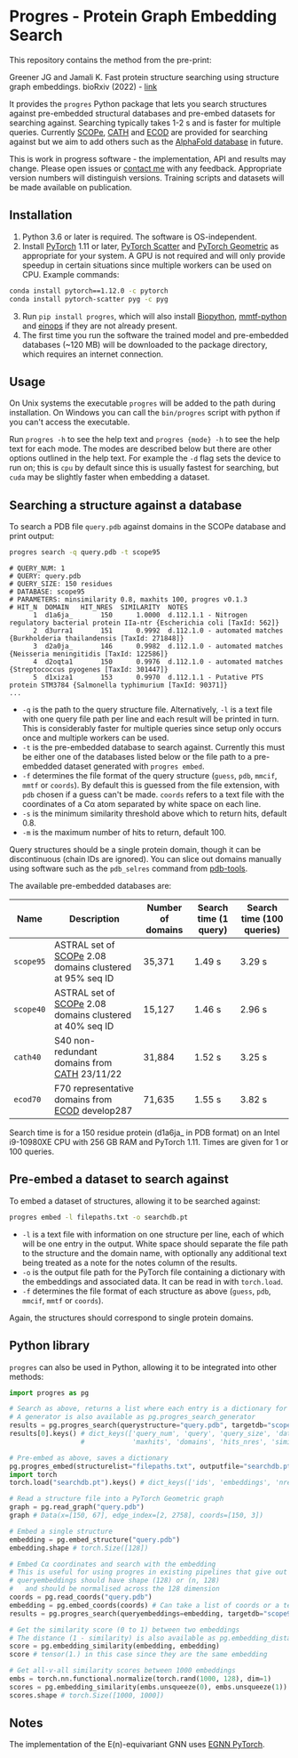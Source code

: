 # Progres - Protein Graph Embedding Search

This repository contains the method from the pre-print:

Greener JG and Jamali K. Fast protein structure searching using structure graph embeddings. bioRxiv (2022) - [link](https://www.biorxiv.org/content/10.1101/2022.11.28.518224v1)

It provides the `progres` Python package that lets you search structures against pre-embedded structural databases and pre-embed datasets for searching against. Searching typically takes 1-2 s and is faster for multiple queries. Currently [SCOPe](https://scop.berkeley.edu), [CATH](http://cathdb.info) and [ECOD](http://prodata.swmed.edu/ecod) are provided for searching against but we aim to add others such as the [AlphaFold database](https://alphafold.ebi.ac.uk) in future.

This is work in progress software - the implementation, API and results may change.
Please open issues or [contact me](http://jgreener64.github.io) with any feedback.
Appropriate version numbers will distinguish versions.
Training scripts and datasets will be made available on publication.

## Installation

1. Python 3.6 or later is required. The software is OS-independent.
2. Install [PyTorch](https://pytorch.org) 1.11 or later, [PyTorch Scatter](https://github.com/rusty1s/pytorch_scatter) and [PyTorch Geometric](https://github.com/pyg-team/pytorch_geometric) as appropriate for your system. A GPU is not required and will only provide speedup in certain situations since multiple workers can be used on CPU. Example commands:
```bash
conda install pytorch==1.12.0 -c pytorch
conda install pytorch-scatter pyg -c pyg
```

3. Run `pip install progres`, which will also install [Biopython](https://biopython.org), [mmtf-python](https://github.com/rcsb/mmtf-python) and [einops](https://github.com/arogozhnikov/einops) if they are not already present.
4. The first time you run the software the trained model and pre-embedded databases (~120 MB) will be downloaded to the package directory, which requires an internet connection.

## Usage

On Unix systems the executable `progres` will be added to the path during installation.
On Windows you can call the `bin/progres` script with python if you can't access the executable.

Run `progres -h` to see the help text and `progres {mode} -h` to see the help text for each mode.
The modes are described below but there are other options outlined in the help text.
For example the `-d` flag sets the device to run on; this is `cpu` by default since this is usually fastest for searching, but `cuda` may be slightly faster when embedding a dataset.

## Searching a structure against a database

To search a PDB file `query.pdb` against domains in the SCOPe database and print output:
```bash
progres search -q query.pdb -t scope95
```
```
# QUERY_NUM: 1
# QUERY: query.pdb
# QUERY_SIZE: 150 residues
# DATABASE: scope95
# PARAMETERS: minsimilarity 0.8, maxhits 100, progres v0.1.3
# HIT_N  DOMAIN   HIT_NRES  SIMILARITY  NOTES
      1  d1a6ja_       150      1.0000  d.112.1.1 - Nitrogen regulatory bacterial protein IIa-ntr {Escherichia coli [TaxId: 562]}
      2  d3urra1       151      0.9992  d.112.1.0 - automated matches {Burkholderia thailandensis [TaxId: 271848]}
      3  d2a0ja_       146      0.9982  d.112.1.0 - automated matches {Neisseria meningitidis [TaxId: 122586]}
      4  d2oqta1       150      0.9976  d.112.1.0 - automated matches {Streptococcus pyogenes [TaxId: 301447]}
      5  d1xiza1       153      0.9970  d.112.1.1 - Putative PTS protein STM3784 {Salmonella typhimurium [TaxId: 90371]}
...
```
- `-q` is the path to the query structure file. Alternatively, `-l` is a text file with one query file path per line and each result will be printed in turn. This is considerably faster for multiple queries since setup only occurs once and multiple workers can be used.
- `-t` is the pre-embedded database to search against. Currently this must be either one of the databases listed below or the file path to a pre-embedded dataset generated with `progres embed`.
- `-f` determines the file format of the query structure (`guess`, `pdb`, `mmcif`, `mmtf` or `coords`). By default this is guessed from the file extension, with `pdb` chosen if a guess can't be made. `coords` refers to a text file with the coordinates of a Cα atom separated by white space on each line.
- `-s` is the minimum similarity threshold above which to return hits, default 0.8.
- `-m` is the maximum number of hits to return, default 100.

Query structures should be a single protein domain, though it can be discontinuous (chain IDs are ignored).
You can slice out domains manually using software such as the `pdb_selres` command from [pdb-tools](http://www.bonvinlab.org/pdb-tools).

The available pre-embedded databases are:

| Name      | Description                                                                           | Number of domains | Search time (1 query) | Search time (100 queries) |
| --------- | ------------------------------------------------------------------------------------- | ----------------- | --------------------- | ------------------------- |
| `scope95` | ASTRAL set of [SCOPe](https://scop.berkeley.edu) 2.08 domains clustered at 95% seq ID | 35,371            | 1.49 s                | 3.29 s                    |
| `scope40` | ASTRAL set of [SCOPe](https://scop.berkeley.edu) 2.08 domains clustered at 40% seq ID | 15,127            | 1.46 s                | 2.96 s                    |
| `cath40`  | S40 non-redundant domains from [CATH](http://cathdb.info) 23/11/22                    | 31,884            | 1.52 s                | 3.25 s                    |
| `ecod70`  | F70 representative domains from [ECOD](http://prodata.swmed.edu/ecod) develop287      | 71,635            | 1.55 s                | 3.82 s                    |

Search time is for a 150 residue protein (d1a6ja_ in PDB format) on an Intel i9-10980XE CPU with 256 GB RAM and PyTorch 1.11.
Times are given for 1 or 100 queries.

## Pre-embed a dataset to search against

To embed a dataset of structures, allowing it to be searched against:
```bash
progres embed -l filepaths.txt -o searchdb.pt
```
- `-l` is a text file with information on one structure per line, each of which will be one entry in the output. White space should separate the file path to the structure and the domain name, with optionally any additional text being treated as a note for the notes column of the results.
- `-o` is the output file path for the PyTorch file containing a dictionary with the embeddings and associated data. It can be read in with `torch.load`.
- `-f` determines the file format of each structure as above (`guess`, `pdb`, `mmcif`, `mmtf` or `coords`).

Again, the structures should correspond to single protein domains.

## Python library

`progres` can also be used in Python, allowing it to be integrated into other methods:
```python
import progres as pg

# Search as above, returns a list where each entry is a dictionary for a query
# A generator is also available as pg.progres_search_generator
results = pg.progres_search(querystructure="query.pdb", targetdb="scope95")
results[0].keys() # dict_keys(['query_num', 'query', 'query_size', 'database', 'minsimilarity',
                  #            'maxhits', 'domains', 'hits_nres', 'similarities', 'notes'])

# Pre-embed as above, saves a dictionary
pg.progres_embed(structurelist="filepaths.txt", outputfile="searchdb.pt")
import torch
torch.load("searchdb.pt").keys() # dict_keys(['ids', 'embeddings', 'nres', 'notes'])

# Read a structure file into a PyTorch Geometric graph
graph = pg.read_graph("query.pdb")
graph # Data(x=[150, 67], edge_index=[2, 2758], coords=[150, 3])

# Embed a single structure
embedding = pg.embed_structure("query.pdb")
embedding.shape # torch.Size([128])

# Embed Cα coordinates and search with the embedding
# This is useful for using progres in existing pipelines that give out Cα coordinates
# queryembeddings should have shape (128) or (n, 128)
#   and should be normalised across the 128 dimension
coords = pg.read_coords("query.pdb")
embedding = pg.embed_coords(coords) # Can take a list of coords or a tensor of shape (nres, 3)
results = pg.progres_search(queryembeddings=embedding, targetdb="scope95")

# Get the similarity score (0 to 1) between two embeddings
# The distance (1 - similarity) is also available as pg.embedding_distance
score = pg.embedding_similarity(embedding, embedding)
score # tensor(1.) in this case since they are the same embedding

# Get all-v-all similarity scores between 1000 embeddings
embs = torch.nn.functional.normalize(torch.rand(1000, 128), dim=1)
scores = pg.embedding_similarity(embs.unsqueeze(0), embs.unsqueeze(1))
scores.shape # torch.Size([1000, 1000])
```

## Notes

The implementation of the E(n)-equivariant GNN uses [EGNN PyTorch](https://github.com/lucidrains/egnn-pytorch).
